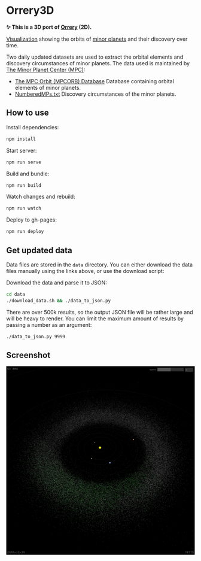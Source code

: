 # Orrery3D

**✨ This is a 3D port of [Orrery](https://github.com/sn3p/Orrery) (2D).**

[Visualization](https://sn3p.github.io/Orrery3D) showing the orbits of [minor planets](https://en.wikipedia.org/wiki/Minor_planet) and their discovery over time.

Two daily updated datasets are used to extract the orbital elements and discovery circumstances of minor planets. The data used is maintained by [The Minor Planet Center (MPC)](https://minorplanetcenter.net/):

- [The MPC Orbit (MPCORB) Database](https://minorplanetcenter.net/iau/MPCORB.html) Database containing orbital elements of minor planets.
- [NumberedMPs.txt](http://www.minorplanetcenter.net/iau/lists/NumberedMPs.txt) Discovery circumstances of the minor planets.

## How to use

Install dependencies:

```bash
npm install
```

Start server:

```bash
npm run serve
```

Build and bundle:

```bash
npm run build
```

Watch changes and rebuild:

```bash
npm run watch
```

Deploy to gh-pages:

```bash
npm run deploy
```

## Get updated data

Data files are stored in the `data` directory.
You can either download the data files manually using the links above, or use the download script:

Download the data and parse it to JSON:

```bash
cd data
./download_data.sh && ./data_to_json.py
```

There are over 500k results, so the output JSON file will be rather large and will be heavy to render. You can limit the maximum amount of results by passing a number as an argument:

```bash
./data_to_json.py 9999
```

## Screenshot

![Orrery screenshot](screenshot.png)
